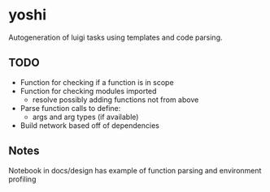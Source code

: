 # yoshi
Autogeneration of luigi tasks using templates and code parsing.

## TODO
- Function for checking if a function is in scope
- Function for checking modules imported
    - resolve possibly adding functions not from above
- Parse function calls to define:
    - args and arg types (if available)
- Build network based off of dependencies

## Notes
Notebook in docs/design has example of function parsing and environment profiling
